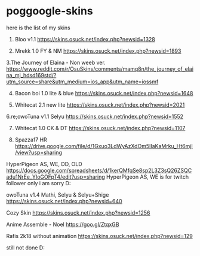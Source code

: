 # poggoogle-skins
here is the list of my skins

1. Bloo v1.1
https://skins.osuck.net/index.php?newsid=1328

2. Mrekk 1.0 FY & NM
https://skins.osuck.net/index.php?newsid=1893

3.The Journey of Elaina - Non weeb ver.
https://www.reddit.com/r/OsuSkins/comments/mamq8n/the_journey_of_elaina_mj_hdsd169std/?utm_source=share&utm_medium=ios_app&utm_name=iossmf

4. Bacon boi 1.0 lite & blue
https://skins.osuck.net/index.php?newsid=1648

5. Whitecat 2.1 new lite
https://skins.osuck.net/index.php?newsid=2021

6.re;owoTuna v1.1 Selyu
https://skins.osuck.net/index.php?newsid=1552

7. Whitecat 1.0 CK & DT
https://skins.osuck.net/index.php?newsid=1107

8. Spazza17 HR
https://drive.google.com/file/d/1Gxuo3LdWyAzXdOm5IIaKaMrku_Ht6mjI/view?usp=sharing

HyperPigeon AS, WE, DD, OLD
https://docs.google.com/spreadsheets/d/1kerQMfqSe8sp2L3Z3sQ26ZSQCadu1NrEe_YIoGOFpT4/edit?usp=sharing
HyperPigeon AS, WE is for twitch follower only i am sorry D:

owoTuna v1.4 Mathi, Selyu & Selyu+Shige
https://skins.osuck.net/index.php?newsid=640

Cozy Skin
https://skins.osuck.net/index.php?newsid=1256

Anime Assemble - Noel
https://goo.gl/ZtqxGB

Rafis 2k18 without animation
https://skins.osuck.net/index.php?newsid=129

still not done D:
